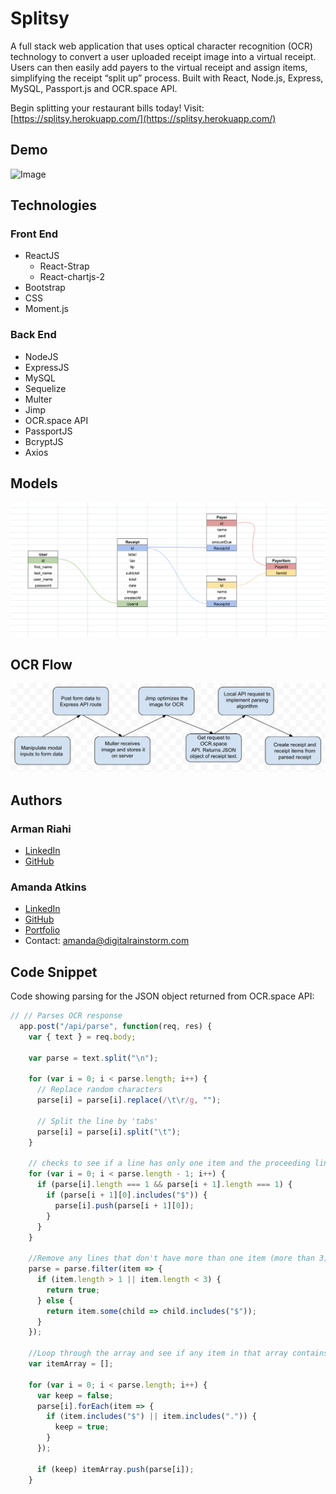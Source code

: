 # Splitsy

A full stack web application that uses optical character recognition (OCR) technology to convert a user uploaded receipt image into a virtual receipt. Users can then easily add payers to the virtual receipt and assign items, simplifying the receipt “split up” process. Built with React, Node.js, Express, MySQL, Passport.js and OCR.space API.
<br>

Begin splitting your restaurant bills today! Visit: [https://splitsy.herokuapp.com/](https://splitsy.herokuapp.com/)

## Demo

![Image](client/public/assets/img/splitsy.gif)
<br>

## Technologies

### Front End

* ReactJS
  * React-Strap
  * React-chartjs-2
* Bootstrap
* CSS
* Moment.js

### Back End

* NodeJS
* ExpressJS
* MySQL
* Sequelize
* Multer
* Jimp
* OCR.space API
* PassportJS
* BcryptJS
* Axios

## Models

![Image](client/public/assets/img/models.png)
<br>

## OCR Flow

![Image](client/public/assets/img/ocrFlow.png)

## Authors

### Arman Riahi
* [LinkedIn](https://www.linkedin.com/in/arman-riahi/)
* [GitHub](https://www.github.com/namrataffy)

### Amanda Atkins
* [LinkedIn](https://www.linkedin.com/in/amandalatkins/)
* [GitHub](https://www.github.com/amandalatkins)
* [Portfolio](https://digitalrainstorm.com)
* Contact: [amanda@digitalrainstorm.com](mailto:amanda@digitalrainstorm.com)

## Code Snippet

Code showing parsing for the JSON object returned from OCR.space API:

```javascript
// // Parses OCR response
  app.post("/api/parse", function(req, res) {
    var { text } = req.body;

    var parse = text.split("\n");

    for (var i = 0; i < parse.length; i++) {
      // Replace random characters
      parse[i] = parse[i].replace(/\t\r/g, "");

      // Split the line by 'tabs'
      parse[i] = parse[i].split("\t");
    }

    // checks to see if a line has only one item and the proceeding line also only has one item. then checks if proceeding line is a dollar amount, if so pushes to original item, mimic-ing an item and price
    for (var i = 0; i < parse.length - 1; i++) {
      if (parse[i].length === 1 && parse[i + 1].length === 1) {
        if (parse[i + 1][0].includes("$")) {
          parse[i].push(parse[i + 1][0]);
        }
      }
    }

    //Remove any lines that don't have more than one item (more than 3) OR a dollar sign (nearly all the food items end up having 2 children)
    parse = parse.filter(item => {
      if (item.length > 1 || item.length < 3) {
        return true;
      } else {
        return item.some(child => child.includes("$"));
      }
    });

    //Loop through the array and see if any item in that array contains a $. Keep it if it does.
    var itemArray = [];

    for (var i = 0; i < parse.length; i++) {
      var keep = false;
      parse[i].forEach(item => {
        if (item.includes("$") || item.includes(".")) {
          keep = true;
        }
      });

      if (keep) itemArray.push(parse[i]);
    }

```
